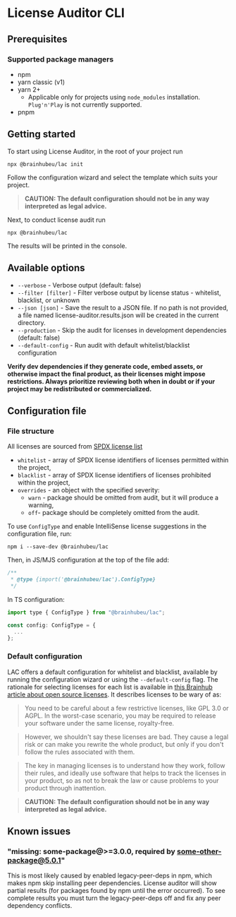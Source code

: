 # License Auditor CLI

## Prerequisites

### Supported package managers

- npm
- yarn classic (v1)
- yarn 2+
  - Applicable only for projects using `node_modules` installation. `Plug'n'Play` is not currently supported.
- pnpm

## Getting started

To start using License Auditor, in the root of your project run

```
npx @brainhubeu/lac init
```

Follow the configuration wizard and select the template which suits your project.

> **CAUTION: The default configuration should not be in any way interpreted as legal advice.**

Next, to conduct license audit run

```
npx @brainhubeu/lac
```

The results will be printed in the console.

## Available options

- `--verbose` - Verbose output (default: false)
- `--filter [filter]` - Filter verbose output by license status - whitelist, blacklist, or unknown
- `--json [json]` - Save the result to a JSON file. If no path is not provided, a file named license-auditor.results.json will be created in the current directory.
- `--production` - Skip the audit for licenses in development dependencies (default: false)
- `--default-config` - Run audit with default whitelist/blacklist configuration

**Verify dev dependencies if they generate code, embed assets, or otherwise impact the final product, as their licenses might impose restrictions. Always prioritize reviewing both when in doubt or if your project may be redistributed or commercialized.**

## Configuration file

### File structure

All licenses are sourced from [SPDX license list](https://spdx.org/licenses/)

- `whitelist` - array of SPDX license identifiers of licenses permitted within the project,
- `blacklist` - array of SPDX license identifiers of licenses prohibited within the project,
- `overrides` - an object with the specified severity:
  - `warn` - package should be omitted from audit, but it will produce a warning,
  - `off`- package should be completely omitted from the audit.

To use `ConfigType` and enable IntelliSense license suggestions in the configuration file, run:

```
npm i --save-dev @brainhubeu/lac
```

Then, in JS/MJS configuration at the top of the file add:

```js
/**
 * @type {import('@brainhubeu/lac').ConfigType}
 */
```

In TS configuration:

```js
import type { ConfigType } from "@brainhubeu/lac";

const config: ConfigType = {
  ...
};
```

### Default configuration

LAC offers a default configuration for whitelist and blacklist, available by running the configuration wizard or using the `--default-config` flag. The rationale for selecting licenses for each list is available in [this Brainhub article about open source licenses](https://brainhub.eu/library/open-source-licenses-to-avoid). It describes licenses to be wary of as:

> You need to be careful about a few restrictive licenses, like GPL 3.0 or AGPL. In the worst-case scenario, you may be required to release your software under the same license, royalty-free.

> However, we shouldn't say these licenses are bad. They cause a legal risk or can make you rewrite the whole product, but only if you don't follow the rules associated with them.

> The key in managing licenses is to understand how they work, follow their rules, and ideally use software that helps to track the licenses in your product, so as not to break the law or cause problems to your product through inattention.

> **CAUTION: The default configuration should not be in any way interpreted as legal advice.**

## Known issues

### "missing: some-package@>=3.0.0, required by some-other-package@5.0.1"

This is most likely caused by enabled legacy-peer-deps in npm, which makes npm skip installing peer dependencies. License auditor will show partial results (for packages found by npm until the error occurred). To see complete results you must turn the legacy-peer-deps off and fix any peer dependency conflicts.
